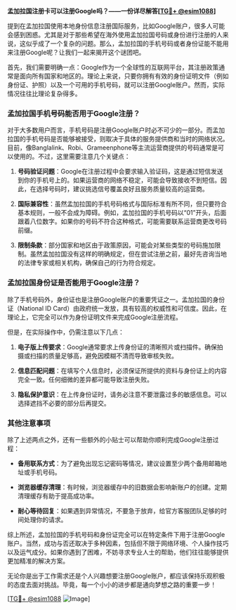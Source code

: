 **孟加拉国注册卡可以注册Google吗？——一份详尽解答[[TG💪+ @esim1088](https://t.me/s/esim1088)]**

提到在孟加拉国使用本地身份信息注册国际服务，比如Google账户，很多人可能会感到困惑。尤其是对于那些希望在海外使用孟加拉国号码或身份进行注册的人来说，这似乎成了一个复杂的问题。那么，孟加拉国的手机号码或者身份证能不能用来注册Google呢？让我们一起来揭开这个谜团吧。

首先，我们需要明确一点：Google作为一个全球性的互联网平台，其注册政策通常是面向所有国家和地区的。理论上来说，只要你拥有有效的身份证明文件（例如身份证、护照）以及一个可用的手机号码，就可以注册Google账户。然而，实际情况往往比理论复杂得多。

### 孟加拉国手机号码能否用于Google注册？

对于大多数用户而言，手机号码是注册Google账户时必不可少的一部分。而孟加拉国的手机号码是否能够被接受，则取决于具体的服务提供商和当时的网络状况。目前，像Banglalink、Robi、Grameenphone等主流运营商提供的号码通常是可以使用的。不过，这里需要注意几个关键点：

1. **号码验证问题**：Google在注册过程中会要求输入验证码，这是通过短信发送到你的手机号上的。如果运营商的网络不稳定，可能会导致接收不到短信。因此，在选择号码时，建议挑选信号覆盖良好且服务质量较高的运营商。
   
2. **国际兼容性**：虽然孟加拉国的手机号码格式与国际标准有所不同，但只要符合基本规则，一般不会成为障碍。例如，孟加拉国的手机号码以“01”开头，后面跟着八位数字。如果你的号码不符合这种格式，可能需要联系运营商更改号码前缀。

3. **限制条款**：部分国家和地区由于政策原因，可能会对某些类型的号码施加限制。虽然孟加拉国没有这样的明确规定，但在尝试注册之前，最好先咨询当地的法律专家或相关机构，确保自己的行为符合规定。

### 孟加拉国身份证是否能用于Google注册？

除了手机号码外，身份证也是注册Google账户的重要凭证之一。孟加拉国的身份证（National ID Card）由政府统一发放，具有较高的权威性和可信度。因此，在理论上，它完全可以作为身份证明文件来完成Google注册流程。

但是，在实际操作中，仍需注意以下几点：

1. **电子版上传要求**：Google通常要求上传身份证的清晰照片或扫描件。确保拍摄或扫描的质量足够高，避免因模糊不清而导致审核失败。

2. **信息匹配问题**：在填写个人信息时，必须保证所提供的资料与身份证上的内容完全一致。任何细微的差异都可能导致注册失败。

3. **隐私保护意识**：在上传身份证时，请务必注意不要泄露过多的敏感信息。可以选择遮挡不必要的部分后再提交。

### 其他注意事项

除了上述两点之外，还有一些额外的小贴士可以帮助你顺利完成Google注册过程：

- **备用联系方式**：为了避免出现忘记密码等情况，建议设置至少两个备用邮箱地址或手机号码。
  
- **浏览器缓存清理**：有时候，浏览器缓存中的旧数据会影响新账户的创建。定期清理缓存有助于提高成功率。

- **耐心等待回复**：如果遇到异常情况，不要急于放弃，给官方客服团队足够的时间处理你的请求。

综上所述，孟加拉国的手机号码和身份证完全可以在特定条件下用于注册Google账户。当然，成功与否还取决于多种因素，包括但不限于网络环境、个人操作技巧以及运气成分。如果你遇到了困难，不妨寻求专业人士的帮助，他们往往能够提供更加精准的解决方案。

无论你是出于工作需求还是个人兴趣想要注册Google账户，都应该保持乐观积极的态度去面对挑战。毕竟，每一个小小的进步都是通向梦想之路的重要一步！

[[TG💪+ @esim1088](https://t.me/s/esim1088) ![Image](https://i.postimg.cc/4NQfJmqS/Snipaste-2025-05-13-00-14-12.png)]
